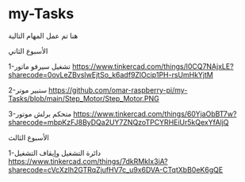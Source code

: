 # my-Tasks
هنا تم عمل المهام التالية

الأسبوع الثاني


1-تشغيل سيرفو ماتور
https://www.tinkercad.com/things/l0CQ7NAjxLE?sharecode=0ovLeZBvsIwEjtSo_k6adf9ZlOcip1PH-rsUmHkYjtM

 
2-ستبير موتر
https://github.com/omar-raspberry-pi/my-Tasks/blob/main/Step_Motor/Step_Motor.PNG

3-متحكم برلش موتور
https://www.tinkercad.com/things/60YjaObBT7w?sharecode=mbpKzFJ8ByDQa2UY7ZNQzoTPCYRHEiUr5kQexYfAljQ

الأسبوع الثالث


1-دائرة التشغيل وإيقاف التشغيل
https://www.tinkercad.com/things/7dkRMkIx3iA?sharecode=cVcXzlh2GTRqZjufHV7c_u9x6DVA-CTqtXbB0eK6gQE
